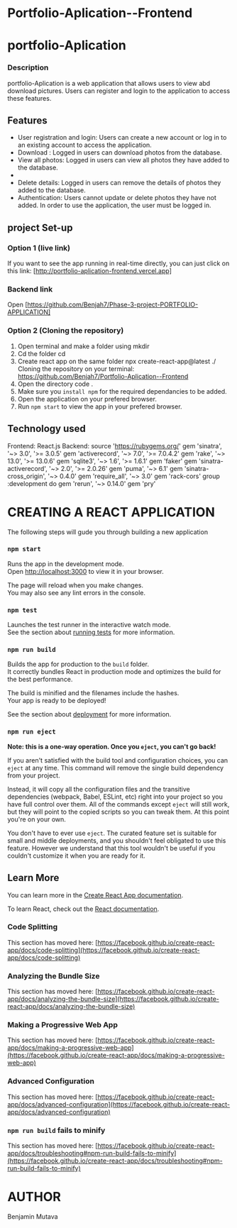# Portfolio-Aplication--Frontend
# portfolio-Aplication

### Description
portfolio-Aplication  is a web application that allows users to view abd download pictures. Users can register and login to the application to access these features.


## Features
- User registration and login: Users can create a new account or log in to an existing account to access the application.
- Download : Logged in users can download photos from the  database.
- View all photos: Logged in users can view all photos they have added to the database.
-
- Delete  details: Logged in users can remove the details of photos they added to the database.
- Authentication: Users cannot update or delete photos they have not added. In order to use the application, the user must be logged in.

## project Set-up
### Option 1 (live link)
If you want to see the app running in real-time directly, you can just click on this link:
 [http://portfolio-aplication-frontend.vercel.app]

 ### Backend link
 Open [https://github.com/Benjah7/Phase-3-project-PORTFOLIO-APPLICATION]

 ### Option 2 (Cloning the repository)
1. Open terminal and make a folder using
mkdir <filename>
2. Cd the folder
cd <filename>
3. Create react app on the same folder
    npx create-react-app@latest ./
Cloning the repository on your terminal:
     https://github.com/Benjah7/Portfolio-Aplication--Frontend
4. Open the directory
code .
5. Make sure you `install npm` for the required dependancies to be added.
6. Open the application on your prefered browser.
7. Run `npm start` to view the app in your prefered browser.

## Technology used
Frontend: React.js
Backend: source 'https://rubygems.org/'
gem 'sinatra', '~> 3.0', '>= 3.0.5'
gem 'activerecord', '~> 7.0', '>= 7.0.4.2'
gem 'rake', '~> 13.0', '>= 13.0.6'
gem 'sqlite3', '~> 1.6', '>= 1.6.1'
gem 'faker'
gem 'sinatra-activerecord', '~> 2.0', '>= 2.0.26'
gem 'puma', '~> 6.1'
gem 'sinatra-cross_origin', '~> 0.4.0'
gem 'require_all', '~> 3.0'
gem 'rack-cors'
group :development do
    gem 'rerun', '~> 0.14.0'
    gem 'pry'

# CREATING A REACT APPLICATION 
The following steps will gude you through building a new application

### `npm start`

Runs the app in the development mode.\
Open [http://localhost:3000](http://localhost:3000) to view it in your browser.

The page will reload when you make changes.\
You may also see any lint errors in the console.

### `npm test`

Launches the test runner in the interactive watch mode.\
See the section about [running tests](https://facebook.github.io/create-react-app/docs/running-tests) for more information.

### `npm run build`

Builds the app for production to the `build` folder.\
It correctly bundles React in production mode and optimizes the build for the best performance.

The build is minified and the filenames include the hashes.\
Your app is ready to be deployed!

See the section about [deployment](https://facebook.github.io/create-react-app/docs/deployment) for more information.

### `npm run eject`

**Note: this is a one-way operation. Once you `eject`, you can't go back!**

If you aren't satisfied with the build tool and configuration choices, you can `eject` at any time. This command will remove the single build dependency from your project.

Instead, it will copy all the configuration files and the transitive dependencies (webpack, Babel, ESLint, etc) right into your project so you have full control over them. All of the commands except `eject` will still work, but they will point to the copied scripts so you can tweak them. At this point you're on your own.

You don't have to ever use `eject`. The curated feature set is suitable for small and middle deployments, and you shouldn't feel obligated to use this feature. However we understand that this tool wouldn't be useful if you couldn't customize it when you are ready for it.

## Learn More

You can learn more in the [Create React App documentation](https://facebook.github.io/create-react-app/docs/getting-started).

To learn React, check out the [React documentation](https://reactjs.org/).

### Code Splitting

This section has moved here: [https://facebook.github.io/create-react-app/docs/code-splitting](https://facebook.github.io/create-react-app/docs/code-splitting)

### Analyzing the Bundle Size

This section has moved here: [https://facebook.github.io/create-react-app/docs/analyzing-the-bundle-size](https://facebook.github.io/create-react-app/docs/analyzing-the-bundle-size)

### Making a Progressive Web App

This section has moved here: [https://facebook.github.io/create-react-app/docs/making-a-progressive-web-app](https://facebook.github.io/create-react-app/docs/making-a-progressive-web-app)

### Advanced Configuration

This section has moved here: [https://facebook.github.io/create-react-app/docs/advanced-configuration](https://facebook.github.io/create-react-app/docs/advanced-configuration)


### `npm run build` fails to minify

This section has moved here: [https://facebook.github.io/create-react-app/docs/troubleshooting#npm-run-build-fails-to-minify](https://facebook.github.io/create-react-app/docs/troubleshooting#npm-run-build-fails-to-minify)

# AUTHOR 
Benjamin Mutava 